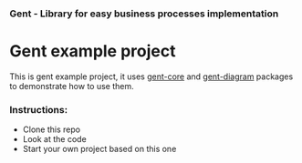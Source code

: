 ### Gent - Library for easy business processes implementation

# Gent example project

This is gent example project, it uses [gent-core](https://github.com/stepan662/gent-core) and [gent-diagram](https://github.com/stepan662/gent-diagram) packages to demonstrate how to use them.

### Instructions:

- Clone this repo
- Look at the code
- Start your own project based on this one
